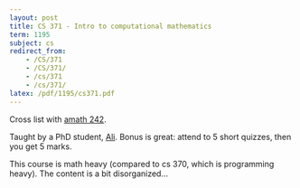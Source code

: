 ```yaml
---
layout: post
title: CS 371 - Intro to computational mathematics
term: 1195
subject: cs
redirect_from:
    - /CS/371
    - /CS/371/
    - /cs/371
    - /cs/371/
latex: /pdf/1195/cs371.pdf
---
```


Cross list with [amath 242](../AMATH242).

Taught by a PhD student, [Ali](http://www.math.uwaterloo.ca/~aasivas/). Bonus is great: attend to 5 short quizzes, then you get 5 marks.

This course is math heavy (compared to cs 370, which is programming heavy). The content is a bit disorganized...


